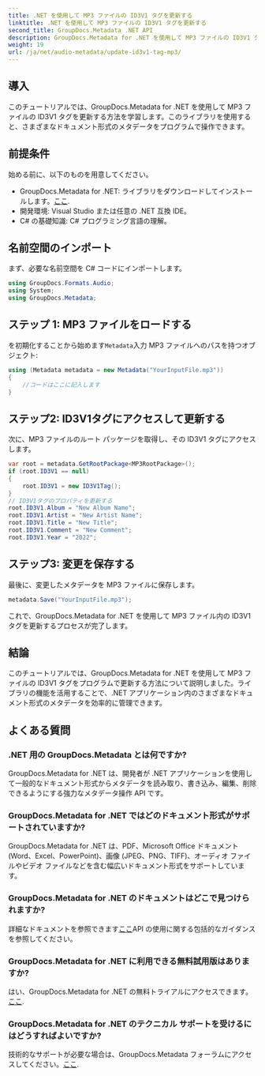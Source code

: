 ```yaml
---
title: .NET を使用して MP3 ファイルの ID3V1 タグを更新する
linktitle: .NET を使用して MP3 ファイルの ID3V1 タグを更新する
second_title: GroupDocs.Metadata .NET API
description: GroupDocs.Metadata for .NET を使用して MP3 ファイルの ID3V1 タグを更新します。このチュートリアルに従って、.NET アプリケーションでメタデータを簡単に操作します。
weight: 19
url: /ja/net/audio-metadata/update-id3v1-tag-mp3/
---
```

## 導入
このチュートリアルでは、GroupDocs.Metadata for .NET を使用して MP3 ファイルの ID3V1 タグを更新する方法を学習します。このライブラリを使用すると、さまざまなドキュメント形式のメタデータをプログラムで操作できます。
## 前提条件
始める前に、以下のものを用意してください。
- GroupDocs.Metadata for .NET: ライブラリをダウンロードしてインストールします。[ここ](https://releases.groupdocs.com/metadata/net/).
- 開発環境: Visual Studio または任意の .NET 互換 IDE。
- C# の基礎知識: C# プログラミング言語の理解。

## 名前空間のインポート
まず、必要な名前空間を C# コードにインポートします。
```csharp
using GroupDocs.Formats.Audio;
using System;
using GroupDocs.Metadata;
```
## ステップ 1: MP3 ファイルをロードする
を初期化することから始めます`Metadata`入力 MP3 ファイルへのパスを持つオブジェクト:
```csharp
using (Metadata metadata = new Metadata("YourInputFile.mp3"))
{
    //コードはここに記入します
}
```
## ステップ2: ID3V1タグにアクセスして更新する
次に、MP3 ファイルのルート パッケージを取得し、その ID3V1 タグにアクセスします。
```csharp
var root = metadata.GetRootPackage<MP3RootPackage>();
if (root.ID3V1 == null)
{
    root.ID3V1 = new ID3V1Tag();
}
// ID3V1タグのプロパティを更新する
root.ID3V1.Album = "New Album Name";
root.ID3V1.Artist = "New Artist Name";
root.ID3V1.Title = "New Title";
root.ID3V1.Comment = "New Comment";
root.ID3V1.Year = "2022";
```
## ステップ3: 変更を保存する
最後に、変更したメタデータを MP3 ファイルに保存します。
```csharp
metadata.Save("YourInputFile.mp3");
```
これで、GroupDocs.Metadata for .NET を使用して MP3 ファイル内の ID3V1 タグを更新するプロセスが完了します。

## 結論
このチュートリアルでは、GroupDocs.Metadata for .NET を使用して MP3 ファイルの ID3V1 タグをプログラムで更新する方法について説明しました。ライブラリの機能を活用することで、.NET アプリケーション内のさまざまなドキュメント形式のメタデータを効率的に管理できます。

## よくある質問
### .NET 用の GroupDocs.Metadata とは何ですか?
GroupDocs.Metadata for .NET は、開発者が .NET アプリケーションを使用して一般的なドキュメント形式からメタデータを読み取り、書き込み、編集、削除できるようにする強力なメタデータ操作 API です。
### GroupDocs.Metadata for .NET ではどのドキュメント形式がサポートされていますか?
GroupDocs.Metadata for .NET は、PDF、Microsoft Office ドキュメント (Word、Excel、PowerPoint)、画像 (JPEG、PNG、TIFF)、オーディオ ファイルやビデオ ファイルなどを含む幅広いドキュメント形式をサポートしています。
### GroupDocs.Metadata for .NET のドキュメントはどこで見つけられますか?
詳細なドキュメントを参照できます[ここ](https://tutorials.groupdocs.com/metadata/net/)API の使用に関する包括的なガイダンスを参照してください。
### GroupDocs.Metadata for .NET に利用できる無料試用版はありますか?
はい、GroupDocs.Metadata for .NET の無料トライアルにアクセスできます。[ここ](https://releases.groupdocs.com/).
### GroupDocs.Metadata for .NET のテクニカル サポートを受けるにはどうすればよいですか?
技術的なサポートが必要な場合は、GroupDocs.Metadata フォーラムにアクセスしてください。[ここ](https://forum.groupdocs.com/c/metadata/14).